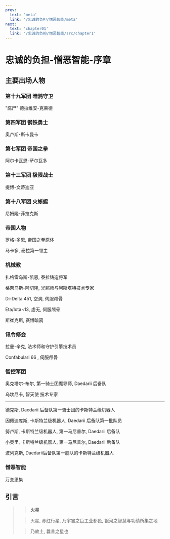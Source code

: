 ```yaml
---
prev:
  text: 'meta'
  link: '/忠诚的负担/憎恶智能/meta'
next:
  text: 'chapter01'
  link: '/忠诚的负担/憎恶智能/src/chapter1'
---
```


# 忠诚的负担-憎恶智能-序章

## 主要出场人物

### 第十九军团 暗鸦守卫

"腐尸" 德拉维安-克莱德

### 第四军团 钢铁勇士

奥卢斯-斯卡曼卡

### 第七军团 帝国之拳

阿尔卡瓦恩-萨尔瓦多

### 第十三军团 极限战士

提博-文蒂迪亚

### 第十八军团 火蜥蜴

尼姆隆-菲拉克斯

### 帝国人物

罗格-多恩, 帝国之拳原体

马卡多, 泰拉第一领主

### 机械教

扎格雷乌斯-凯恩, 泰拉铸造将军

格奈乌斯-阿切隆, 光照师与阿斯塔特技术专家

Di-Delta 451, 空洞, 伺服颅骨

Eta/Iota~13, 虚无, 伺服颅骨

斯崔克斯, 赛博暗鸦

### 讯令修会

拉曼-辛克, 法术师和守护引擎技术员

Confabulari 66 , 伺服颅骨

### 智控军团

奥克塔尔-布尔, 第一骑士团魔导师, Daedarii 后备队

乌坎尼卡, 智天使 技术专家

--------

德克斯, Daedarii 后备队第一骑士团的卡斯特兰级机器人

因佩迪库斯, 卡斯特兰级机器人, Daedarii 后备队第一批队员

努卢斯, 卡斯特兰级机器人, 第一马尼普尔, Daedarii 后备队

小奥里, 卡斯特兰级机器人, 第一马尼普尔, Daedarii 后备队

波列克斯, Daedarii后备队第一舰队的卡斯特兰级机器人

### 憎恶智能

万变思集

## 引言

> > **火星**
>
> > 火星, 赤红行星, 乃宇宙之巨工业都邑, 银河之智慧与功绩所集之地
>
> > 乃故土, 曩昔之星也
